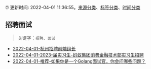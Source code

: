:alarm_clock: 更新时间: 2022-04-01 11:36:55。[来源分类](../README.md)、[标签分类](../TAGS.md)、[时间分类](../TIMELINE.md)

## 招聘面试


> 关键字：`招聘`、`面试`



- [2022-04-01-杭州招聘前端组长](https://www.v2ex.com/t/844349) 
- [2022-04-01-2023-届实习生-蚂蚁集团消费金融技术部实习生招聘](https://www.v2ex.com/t/844348) 
- [2022-04-01-推荐-如果你是一个Golang面试官，你会问哪些问题？](https://toutiao.io/k/yvw61mc) 